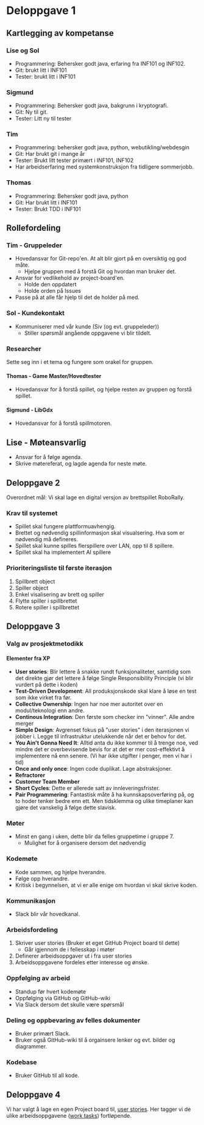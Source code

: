 # Deloppgave 1
## Kartlegging av kompetanse
### Lise og Sol
- Programmering: Behersker godt java, erfaring fra INF101 og INF102. 
- Git: brukt litt i INF101
- Tester: brukt litt i INF101

### Sigmund
- Programmering: Behersker godt java, bakgrunn i kryptografi.
- Git: Ny til git.
- Tester: Litt ny til tester

### Tim
- Programmering: behersker godt java, python, webutikling/webdesgin
- Git: Har brukt git i mange år
- Tester: Brukt litt tester primært i INF101, INF102
- Har arbeidserfaring med systemkonstruksjon fra tidligere sommerjobb. 

### Thomas
- Programmering: Behersker godt java, python
- Git: Har brukt litt i INF101
- Tester: Brukt TDD i INF101

## Rollefordeling
### Tim - Gruppeleder
- Hovedansvar for Git-repo'en. At alt blir gjort på en oversiktig og god måte.
    - Hjelpe gruppen med å forstå Git og hvordan man bruker det.
- Ansvar for vedlikehold av project-board'en.
    - Holde den oppdatert
    - Holde orden på Issues
- Passe på at alle får hjelp til det de holder på med.

### Sol - Kundekontakt
- Kommuniserer med vår kunde (Siv (og evt. gruppeleder))
    - Stiller spørsmål angående oppgavene vi blir tildelt.

### Researcher
Sette seg inn i et tema og fungere som orakel for gruppen.

#### Thomas - Game Master/Hovedtester
- Hovedansvar for å forstå spillet, og hjelpe resten av gruppen og forstå spillet.

#### Sigmund - LibGdx 
- Hovedansvar for å forstå spillmotoren.
  
## Lise - Møteansvarlig
- Ansvar for å følge agenda.
- Skrive møtereferat, og lagde agenda for neste møte.

## Deloppgave 2
Overordnet mål: Vi skal lage en digital versjon av brettspillet RoboRally. 

### Krav til systemet
- Spillet skal fungere plattformuavhengig.
- Brettet og nødvendig spillinformasjon skal visualsering. Hva som er nødvendig må defineres. 
- Spillet skal kunne spilles flerspillere over LAN, opp til 8 spillere.
- Spillet skal ha implementert AI spillere

### Prioriteringsliste til første iterasjon
1. Spillbrett object
2. Spiller object
3. Enkel visalisering av brett og spiller
4. Flytte spiller i spillbrettet
5. Rotere spiller i spillbrettet

## Deloppgave 3
### Valg av prosjektmetodikk
#### Elementer fra XP
- **User stories**: Blir lettere å snakke rundt funksjonaliteter, samtidig som det direkte gjør det lettere å følge Single Responsibility Principle (vi blir vurdert på dette i koden)
- **Test-Driven Development**: All produksjonskode skal klare å løse en test som ikke virket fra før. 
- **Collective Ownership**: Ingen har noe mer autoritet over en modul/teknologi enn andre.
- **Continous Integration**: Den første som checker inn "vinner". Alle andre merger
- **Simple Design**: Avgrenset fokus på "user stories" i den iterasjonen vi jobber i. Legge til infrastruktur utelukkende når det er behov for det. 
- **You Ain't Gonna Need It**: Alltid anta du ikke kommer til å trenge noe, ved mindre det er overbevisende bevis for at det er mer cost-effektivt å implementere nå enn senere. (Vi har ikke utgifter i penger, men vi har i tid)
- **Once and only once**: Ingen code duplikat. Lage abstraksjoner. 
- **Refractorer** 
- **Customer Team Member**
- **Short Cycles**: Dette er allerede satt av innleveringsfrister.
- **Pair Programmering**: Fantastisk måte å ha kunnskapsoverføring på, og to hoder tenker bedre enn ett. Men tidsklemma og ulike timeplaner kan gjøre det vanskelig å følge dette slavisk.

### Møter
- Minst en gang i uken, dette blir da felles gruppetime i gruppe 7.
    - Mulighet for å organisere dersom det nødvendig

### Kodemøte
- Kode sammen, og hjelpe hverandre.
- Følge opp hverandre.
- Kritisk i begynnelsen, at vi er alle enige om hvordan vi skal skrive koden.

### Kommunikasjon
- Slack blir vår hovedkanal.

### Arbeidsfordeling
1. Skriver user stories (Bruker et eget GitHub Project board til dette)
    - Går igjennom de i fellesskap i møter
2. Definerer arbeidsoppgaver ut i fra user stories
3. Arbeidsoppgavene fordeles etter interesse og ønske.

### Oppfølging av arbeid
- Standup før hvert kodemøte
- Oppfølging via GitHub og GitHub-wiki
- Via Slack dersom det skulle være spørsmål

### Deling og oppbevaring av felles dokumenter
- Bruker primært Slack.
- Bruker også GitHub-wiki til å orgainsere lenker og evt. bilder og diagrammer.

### Kodebase
- Bruker GitHub til all kode.

## Deloppgave 4
Vi har valgt å lage en egen Project board til, [user stories](https://github.com/inf112-v20/crawling-crow/projects/2). Her tagger vi de ulike arbeidsoppgavene ([work tasks](https://github.com/inf112-v20/crawling-crow/projects/1)) fortløpende. 